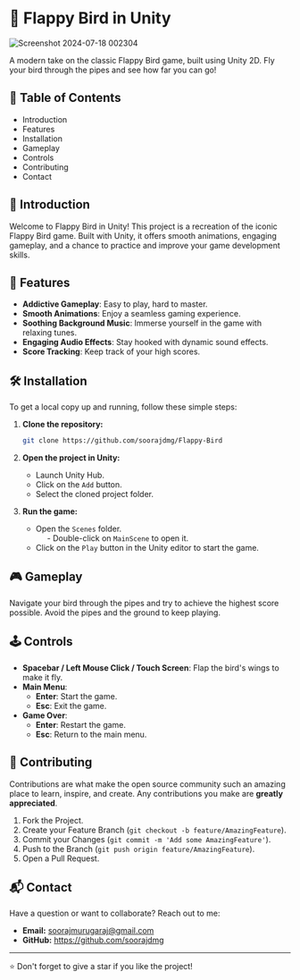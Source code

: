 # 🐤 Flappy Bird in Unity

 
 ![Screenshot 2024-07-18 002304](https://github.com/user-attachments/assets/0eaf70f9-0f7e-4c60-8975-aaeac9440507)



A modern take on the classic Flappy Bird game, built using Unity 2D. Fly your bird through the pipes and see how far you can go!

## 🚀 Table of Contents

- Introduction
- Features
- Installation
- Gameplay
- Controls
- Contributing
- Contact
  
## 📖 Introduction

Welcome to Flappy Bird in Unity! This project is a recreation of the iconic Flappy Bird game. Built with Unity, it offers smooth animations, engaging gameplay, and a chance to practice and improve your game development skills.

## 🌟 Features

- **Addictive Gameplay**: Easy to play, hard to master.  
- **Smooth Animations**: Enjoy a seamless gaming experience.
- **Soothing Background Music**: Immerse yourself in the game with relaxing tunes.
- **Engaging Audio Effects**: Stay hooked with dynamic sound effects.
- **Score Tracking**: Keep track of your high scores.

## 🛠 Installation

To get a local copy up and running, follow these simple steps:

1. **Clone the repository:**
    ```sh
    git clone https://github.com/soorajdmg/Flappy-Bird
    ```

2. **Open the project in Unity:**
    - Launch Unity Hub.
    - Click on the `Add` button.
    - Select the cloned project folder.

3. **Run the game:**
    - Open the `Scenes` folder.  
      <span style="margin-left: 20px;">- Double-click on `MainScene` to open it.</span>  
    - Click on the `Play` button in the Unity editor to start the game.

## 🎮 Gameplay

Navigate your bird through the pipes and try to achieve the highest score possible. Avoid the pipes and the ground to keep playing.

## 🕹 Controls

- **Spacebar / Left Mouse Click / Touch Screen**: Flap the bird's wings to make it fly.
- **Main Menu**:
  - **Enter**: Start the game.
  - **Esc**: Exit the game.
- **Game Over**:
  - **Enter**: Restart the game.
  - **Esc**: Return to the main menu.

## 🤝 Contributing

Contributions are what make the open source community such an amazing place to learn, inspire, and create. Any contributions you make are **greatly appreciated**.

1. Fork the Project.
2. Create your Feature Branch (`git checkout -b feature/AmazingFeature`).
3. Commit your Changes (`git commit -m 'Add some AmazingFeature'`).
4. Push to the Branch (`git push origin feature/AmazingFeature`).
5. Open a Pull Request.

## 📬 Contact

Have a question or want to collaborate? Reach out to me:

- **Email:** [soorajmurugaraj@gmail.com](soorajmurugaraj@gmail.com)
- **GitHub:** https://github.com/soorajdmg

---

⭐️ Don't forget to give a star if you like the project!
